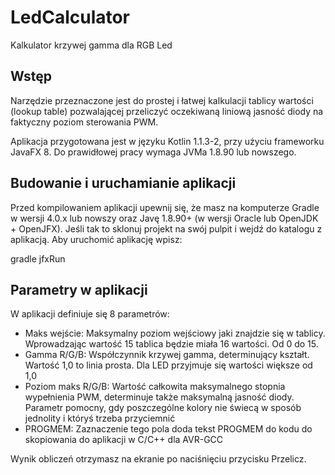 # LedCalculator
Kalkulator krzywej gamma dla RGB Led

## Wstęp
Narzędzie przeznaczone jest do prostej i łatwej kalkulacji tablicy wartości (lookup table) pozwalającej przeliczyć
oczekiwaną liniową jasność diody na faktyczny poziom sterowania PWM.

Aplikacja przygotowana jest w języku Kotlin 1.1.3-2, przy użyciu frameworku JavaFX 8. Do prawidłowej pracy wymaga JVMa 1.8.90 lub nowszego.

## Budowanie i uruchamianie aplikacji
Przed kompilowaniem aplikacji upewnij się, że masz na komputerze Gradle w wersji 4.0.x lub nowszy oraz Javę 1.8.90+ (w wersji Oracle
lub OpenJDK + OpenJFX). 
Jeśli tak to sklonuj projekt na swój pulpit i wejdź do katalogu z aplikacją. Aby uruchomić aplikację wpisz:

gradle jfxRun

## Parametry w aplikacji
W aplikacji definiuje się 8 parametrów:
- Maks wejście: Maksymalny poziom wejściowy jaki znajdzie się w tablicy. Wprowadzając wartość 15 tablica będzie miała 16 wartości. Od 0 do 15.
- Gamma R/G/B: Współczynnik krzywej gamma, determinujący kształt. Wartość 1,0 to linia prosta. Dla LED przyjmuje się wartości większe od 1,0
- Poziom maks R/G/B: Wartość całkowita maksymalnego stopnia wypełnienia PWM, determinuje także maksymalną jasność diody. Parametr pomocny, 
gdy poszczególne kolory nie świecą w sposób jednolity i któryś trzeba przyciemnić
- PROGMEM: Zaznaczenie tego pola doda tekst PROGMEM do kodu do skopiowania do aplikacji w C/C++ dla AVR-GCC

Wynik obliczeń otrzymasz na ekranie po naciśnięciu przycisku Przelicz.

